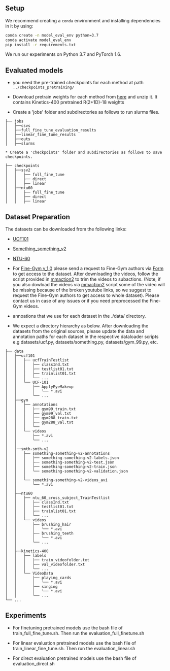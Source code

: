 ## Setup

We recommend creating a `conda` environment and installing dependencies in it by using:
```bash
conda create -n model_eval_env python=3.7
conda activate model_eval_env
pip install -r requirements.txt 

```

We run our experiments on Python 3.7 and PyTorch 1.6. 


## Evaluated models

* you need the pre-trained checkpoints for each method at  path `../checkpoints_pretraining/`

* Download pretrain weights for each method from [here](https://surfdrive.surf.nl/files/index.php/s/Zw9tbuOYAInzVQC) and unzip it. It contains Kinetics-400 pretrained R(2+1D)-18 weights

* Create a 'jobs' folder and subdirectories as follows to run slurms files. 
```
├── jobs
│   ├──csvs
│   ├──full_fine_tune_evaluation_results
│   ├──linear_fine_tune_results
│   ├──outs
│   ├──slurms

* Create a 'checkpoints' folder and subdirectories as follows to save checkpoints.

├── checkpoints
│   ├──ssv2
│   │   ├── full_fine_tune
│   │   ├── direct
│   │   ├── linear
│   ├──ntu60
│   │   ├── full_fine_tune
│   │   ├── direct
│   │   ├── linear

```

## Dataset Preparation

The datasets can be downloaded from the following links:

* [UCF101 ](http://crcv.ucf.edu/data/UCF101.php)
* [Something_something_v2](https://developer.qualcomm.com/software/ai-datasets/something-something)
* [NTU-60](https://rose1.ntu.edu.sg/dataset/actionRecognition/)
* For [Fine-Gym v_1.0](https://sdolivia.github.io/FineGym/) please send a request to Fine-Gym authors via [Form](https://docs.google.com/forms/d/e/1FAIpQLScg8KDmBl0oKc7FbBedT0UJJHxpBHQmgsKpc4nWo4dwdVJi0A/viewform) to get access to the dataset. After downloading the videos, follow  the script provided in [mmaction2](https://github.com/open-mmlab/mmaction2/blob/master/tools/data/gym/README.md) to trim the videos to subactions. (Note, if you also dowload the videos via [mmaction2](https://github.com/open-mmlab/mmaction2/blob/master/tools/data/gym/README.md) script some of the video will be  missing because of the broken youtube links, so we suggest to request the Fine-Gym authors to get access to whole dataset). Please contact us in case of any issues or if you need preprocessed the Fine-Gym videos. 

* annoations that we use for each dataset in the ./data/ directory.
<!---
The expected directory hierarchy is as follow:-->
* We expect a directory hierarchy as below. After downloading the datasets from the original sources, please update the data and annotation paths for each dataset in the respective dataloader scripts e.g datasets/ucf.py, datasets/something.py, datasets/gym_99.py, etc. 
```
├── data
│   ├──ucf101
│   │   ├── ucfTrainTestlist
│   │   │   ├── classInd.txt
│   │   │   ├── testlist01.txt
│   │   │   ├── trainlist01.txt
│   │   │   └── ...
│   │   └── UCF-101
│   │       ├── ApplyEyeMakeup
│   │       │   └── *.avi
│   │       └── ...
│   ├──gym
│   │   ├── annotations
│   │   │   ├── gym99_train.txt
│   │   │   ├── gym99_val.txt 
│   │   │   ├── gym288_train.txt
│   │   │   ├── gym288_val.txt
│   │   │   └──
│   │   └── videos
│   │       ├── *.avi
│   │       └── ...
│   │
│   │──smth-smth-v2
│   │   ├── something-something-v2-annotations
│   │   │   ├── something-something-v2-labels.json
│   │   │   ├── something-something-v2-test.json
│   │   │   ├── something-something-v2-train.json
│   │   │   └── something-something-v2-validation.json
│   │   │       
│   │   └── something-something-v2-videos_avi
│   │       └── *.avi
│   │          
│   ├──ntu60
│   │   ├── ntu_60_cross_subject_TrainTestlist
│   │   │   ├── classInd.txt
│   │   │   ├── testlist01.txt
│   │   │   ├── trainlist01.txt
│   │   │   └── ...
│   │   └── videos
│   │       ├── brushing_hair
│   │       │   └── *.avi
│   │       ├── brushing_teeth
│   │       │   └── *.avi
│   │       └── ...
│   │
│   ├──kinetics-400
│   │   ├── labels
│   │   │   ├── train_videofolder.txt
│   │   │   ├── val_videofolder.txt
│   │   │   └── ...
│   │   └── VideoData
│   │       ├── playing_cards
│   │       │   └── *.avi
│   │       ├── singing
│   │       │   └── *.avi
│   │       └── ...
└── ...
```

## Experiments


* For finetuning pretrained models use the bash file of train_full_fine_tune.sh. Then run the evaluation_full_finetune.sh

* For linear evaluation pretrained models use the bash file of train_linear_fine_tune.sh. Then run the evaluation_linear.sh

* For direct evaluation pretrained models use the bash file of evaluation_direct.sh
